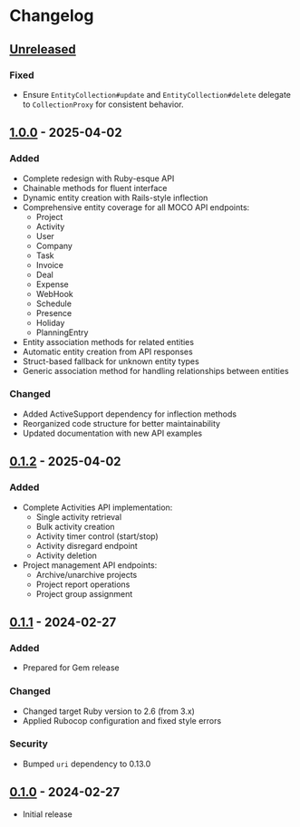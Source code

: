 # Changelog

## [Unreleased]

### Fixed
- Ensure `EntityCollection#update` and `EntityCollection#delete` delegate to `CollectionProxy` for consistent behavior.

## [1.0.0] - 2025-04-02

### Added
- Complete redesign with Ruby-esque API
- Chainable methods for fluent interface
- Dynamic entity creation with Rails-style inflection
- Comprehensive entity coverage for all MOCO API endpoints:
  - Project
  - Activity
  - User
  - Company
  - Task
  - Invoice
  - Deal
  - Expense
  - WebHook
  - Schedule
  - Presence
  - Holiday
  - PlanningEntry
- Entity association methods for related entities
- Automatic entity creation from API responses
- Struct-based fallback for unknown entity types
- Generic association method for handling relationships between entities

### Changed
- Added ActiveSupport dependency for inflection methods
- Reorganized code structure for better maintainability
- Updated documentation with new API examples

## [0.1.2] - 2025-04-02

### Added
- Complete Activities API implementation:
  - Single activity retrieval
  - Bulk activity creation
  - Activity timer control (start/stop)
  - Activity disregard endpoint
  - Activity deletion
- Project management API endpoints:
  - Archive/unarchive projects
  - Project report operations
  - Project group assignment

## [0.1.1] - 2024-02-27

### Added
- Prepared for Gem release

### Changed
- Changed target Ruby version to 2.6 (from 3.x)
- Applied Rubocop configuration and fixed style errors

### Security
- Bumped `uri` dependency to 0.13.0

## [0.1.0] - 2024-02-27
- Initial release

[Unreleased]: https://github.com/starsong-consulting/moco-ruby/compare/v1.0.0...HEAD
[1.0.0]: https://github.com/starsong-consulting/moco-ruby/compare/v0.1.2...v1.0.0
[0.1.2]: https://github.com/starsong-consulting/moco-ruby/compare/v0.1.1...v0.1.2
[0.1.1]: https://github.com/starsong-consulting/moco-ruby/compare/v0.1.0...v0.1.1
[0.1.0]: https://github.com/starsong-consulting/moco-ruby/releases/tag/v0.1.0
